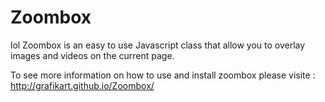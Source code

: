 Zoombox
=============
lol
Zoombox is an easy to use Javascript class that allow you to overlay images and videos on the current page.

To see more information on how to use and install zoombox please visite : http://grafikart.github.io/Zoombox/
